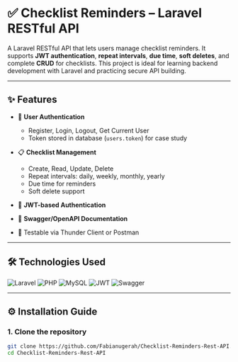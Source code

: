 # ✅ Checklist Reminders – Laravel RESTful API

A Laravel RESTful API that lets users manage checklist reminders. It supports **JWT authentication**, **repeat intervals**, **due time**, **soft deletes**, and complete **CRUD** for checklists. This project is ideal for learning backend development with Laravel and practicing secure API building.

---

## ✨ Features

- 👤 **User Authentication**
  - Register, Login, Logout, Get Current User
  - Token stored in database (`users.token`) for case study

- 📋 **Checklist Management**
  - Create, Read, Update, Delete
  - Repeat intervals: daily, weekly, monthly, yearly
  - Due time for reminders
  - Soft delete support

- 🔐 **JWT-based Authentication**
- 📄 **Swagger/OpenAPI Documentation**
- 🧪 Testable via Thunder Client or Postman

---

## 🛠️ Technologies Used

![Laravel](https://img.shields.io/badge/Laravel-FF2D20?style=for-the-badge&logo=laravel&logoColor=white)
![PHP](https://img.shields.io/badge/PHP-777BB4?style=for-the-badge&logo=php&logoColor=white)
![MySQL](https://img.shields.io/badge/MySQL-005C84?style=for-the-badge&logo=mysql&logoColor=white)
![JWT](https://img.shields.io/badge/JWT-000000?style=for-the-badge&logo=JSON%20web%20tokens&logoColor=white)
![Swagger](https://img.shields.io/badge/Swagger-85EA2D?style=for-the-badge&logo=swagger&logoColor=black)

---

## ⚙️ Installation Guide

### 1. Clone the repository

```bash
git clone https://github.com/Fabianugerah/Checklist-Reminders-Rest-API.git
cd Checklist-Reminders-Rest-API
